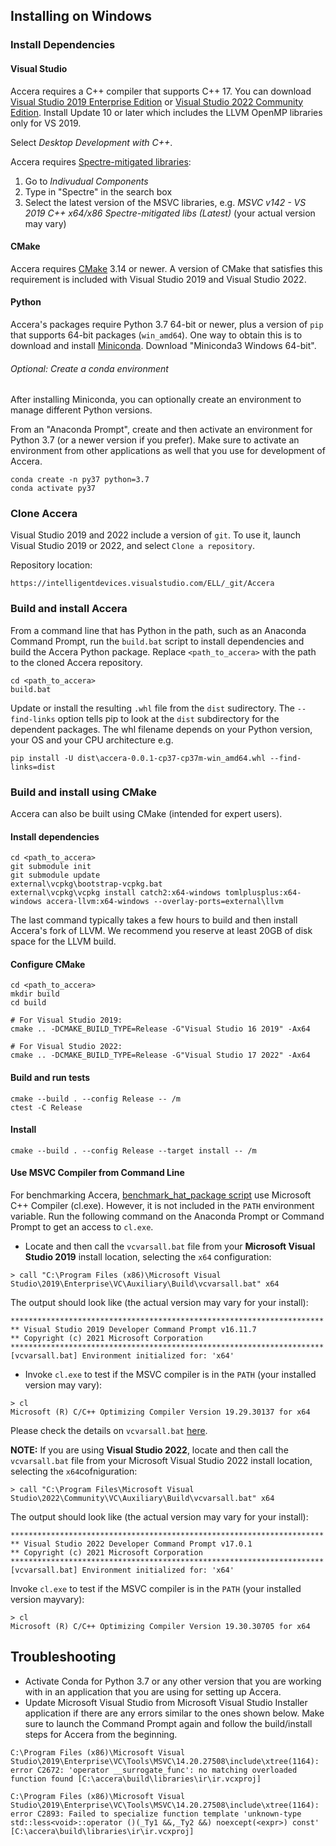[//]: # (Project: Accera)

## Installing on Windows

### Install Dependencies

#### Visual Studio

Accera requires a C++ compiler that supports C++ 17. You can download [Visual Studio 2019 Enterprise Edition](https://my.visualstudio.com/Downloads?q=Visual%20Studio%202019) or [Visual Studio 2022 Community Edition](https://visualstudio.microsoft.com/vs/). Install Update 10 or later which includes the LLVM OpenMP libraries only for VS 2019.

Select *Desktop Development with C++*.

Accera requires [Spectre-mitigated libraries](https://docs.microsoft.com/en-us/cpp/build/reference/qspectre?view=msvc-160):
1. Go to *Indivudual Components*
2. Type in "Spectre" in the search box
3. Select the latest version of the MSVC libraries, e.g. *MSVC v142 - VS 2019 C++ x64/x86 Spectre-mitigated libs (Latest)* (your actual version may vary)

#### CMake

Accera requires [CMake](https://cmake.org/) 3.14 or newer.  A version of CMake that satisfies this requirement is included with Visual Studio 2019  and Visual Studio 2022.

#### Python

Accera's packages require Python 3.7 64-bit or newer, plus a version of `pip` that supports 64-bit packages (`win_amd64`). One way to obtain this is to download and install [Miniconda](https://docs.conda.io/en/latest/miniconda.html). Download "Miniconda3 Windows 64-bit".

###### Optional: Create a conda environment
After installing Miniconda, you can optionally create an environment to manage different Python versions.

From an "Anaconda Prompt", create and then activate an environment for Python 3.7 (or a newer version if you prefer). Make sure to activate an environment from other applications as well that you use for development of Accera.

```shell
conda create -n py37 python=3.7
conda activate py37
```

### Clone Accera

Visual Studio 2019 and 2022 include a version of `git`. To use it, launch Visual Studio 2019 or 2022, and select `Clone a repository`.

Repository location:

```
https://intelligentdevices.visualstudio.com/ELL/_git/Accera
```

### Build and install Accera

From a command line that has Python in the path, such as an Anaconda Command Prompt, run the `build.bat` script to install dependencies and build the Accera Python package. Replace `<path_to_accera>` with the path to the cloned Accera repository.

```shell
cd <path_to_accera>
build.bat
```

Update or install the resulting `.whl` file from the `dist` sudirectory. The `--find-links` option tells pip to look at the `dist` subdirectory for the dependent packages.
 The whl filename depends on your Python version, your OS and your CPU architecture e.g.
```shell
pip install -U dist\accera-0.0.1-cp37-cp37m-win_amd64.whl --find-links=dist
```

### Build and install using CMake

Accera can also be built using CMake (intended for expert users).

#### Install dependencies

```shell
cd <path_to_accera>
git submodule init
git submodule update
external\vcpkg\bootstrap-vcpkg.bat
external\vcpkg\vcpkg install catch2:x64-windows tomlplusplus:x64-windows accera-llvm:x64-windows --overlay-ports=external\llvm
```

The last command typically takes a few hours to build and then install Accera's fork of LLVM. We recommend you reserve at least 20GB of disk space for the LLVM build.

#### Configure CMake

```shell
cd <path_to_accera>
mkdir build
cd build

# For Visual Studio 2019:
cmake .. -DCMAKE_BUILD_TYPE=Release -G"Visual Studio 16 2019" -Ax64

# For Visual Studio 2022:
cmake .. -DCMAKE_BUILD_TYPE=Release -G"Visual Studio 17 2022" -Ax64
```

#### Build and run tests

```shell
cmake --build . --config Release -- /m
ctest -C Release
```

#### Install

```
cmake --build . --config Release --target install -- /m
```

#### Use MSVC Compiler from Command Line
For benchmarking Accera, [benchmark\_hat\_package script](../../accera/benchmark-hat-package/README.md) use Microsoft C++ Compiler (cl.exe). However, it is
not included in the `PATH` environment variable. Run the following command on the
Anaconda Prompt or Command Prompt to get an access to `cl.exe`.

- Locate and then call the `vcvarsall.bat` file from your **Microsoft Visual Studio 2019** install location, selecting the `x64` configuration:
```
> call "C:\Program Files (x86)\Microsoft Visual Studio\2019\Enterprise\VC\Auxiliary\Build\vcvarsall.bat" x64
```
The output should look like (the actual version may vary for your install):
```
**********************************************************************
** Visual Studio 2019 Developer Command Prompt v16.11.7
** Copyright (c) 2021 Microsoft Corporation
**********************************************************************
[vcvarsall.bat] Environment initialized for: 'x64'
```
- Invoke `cl.exe` to test if the MSVC compiler is in the `PATH` (your installed version may vary):
```
> cl
Microsoft (R) C/C++ Optimizing Compiler Version 19.29.30137 for x64
```
Please check the details on `vcvarsall.bat` [here](https://docs.microsoft.com/en-us/cpp/build/building-on-the-command-line?view=msvc-170).

**NOTE:** If you are using **Visual Studio 2022**, locate and then call the `vcvarsall.bat` file from your Microsoft Visual
Studio 2022 install location, selecting the `x64`cofniguration:
```
> call "C:\Program Files\Microsoft Visual Studio\2022\Community\VC\Auxiliary\Build\vcvarsall.bat" x64
```
The output should look like (the actual version may vary for your install):
```
**********************************************************************
** Visual Studio 2022 Developer Command Prompt v17.0.1
** Copyright (c) 2021 Microsoft Corporation
**********************************************************************
[vcvarsall.bat] Environment initialized for: 'x64'
```
Invoke `cl.exe` to test if the MSVC compiler is in the `PATH` (your installed version mayvary):
```
> cl
Microsoft (R) C/C++ Optimizing Compiler Version 19.30.30705 for x64
```

## Troubleshooting
- Activate Conda for Python 3.7 or any other version that you are working with in an application that you are using for setting up Accera.
- Update Microsoft Visual Studio from Microsoft Visual Studio Installer application if there are any errors similar to the ones shown below. Make sure to launch the Command Prompt again and follow the build/install steps for Accera from the beginning.
```
C:\Program Files (x86)\Microsoft Visual Studio\2019\Enterprise\VC\Tools\MSVC\14.20.27508\include\xtree(1164): error C2672: 'operator __surrogate_func': no matching overloaded function found [C:\accera\build\libraries\ir\ir.vcxproj]

C:\Program Files (x86)\Microsoft Visual Studio\2019\Enterprise\VC\Tools\MSVC\14.20.27508\include\xtree(1164): error C2893: Failed to specialize function template 'unknown-type std::less<void>::operator ()(_Ty1 &&,_Ty2 &&) noexcept(<expr>) const' [C:\accera\build\libraries\ir\ir.vcxproj]
```
